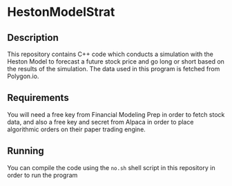 # HestonModelStrat

## Description
This repository contains C++ code which conducts a simulation with the Heston Model to forecast a future stock price and go long or short based on the results of the simulation. The data used in this program is fetched from Polygon.io.

## Requirements
You will need a free key from Financial Modeling Prep in order to fetch stock data, and also a free key and secret from Alpaca in order to place algorithmic orders on their paper trading engine.

## Running
You can compile the code using the ```no.sh``` shell script in this repository in order to run the program

